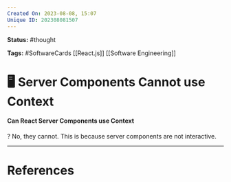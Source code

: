 ```yaml
---
Created On: 2023-08-08, 15:07
Unique ID: 202308081507
---
```

**Status:** #thought 

**Tags:**  #SoftwareCards [[React.js]] [[Software Engineering]] 

# 🖥️ Server Components Cannot use Context
#### Can React Server Components use Context
? 
No, they cannot. This is because server components are not interactive.





---
# References
